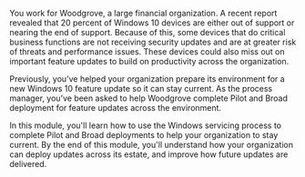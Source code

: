 
You work for Woodgrove, a large financial organization. A recent report revealed that 20 percent of Windows 10 devices are either out of support or nearing the end of support. Because of this, some devices that do critical business functions are not receiving security updates and are at greater risk of threats and performance issues. These devices could also miss out on important feature updates to build on productivity across the organization.

Previously, you’ve helped your organization prepare its environment for a new Windows 10 feature update so it can stay current. As the process manager, you’ve been asked to help Woodgrove complete Pilot and Broad deployment for feature updates across the environment.

In this module, you'll learn how to use the Windows servicing process to complete Pilot and Broad deployments to help your organization to stay current. By the end of this module, you'll understand how your organization can deploy updates across its estate, and improve how future updates are delivered.


